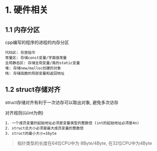 # 1. 硬件相关

## 1.1 内存分区

cpp编写的程序的进程的内存分区

```
代码区: 存放指令
常量区: 存储const变量/字面值常量
全局静态区: 存储全局变量/类的static变量
堆: 存储new/malloc创建的对象
栈: 存储函数的局部变量和返回地址
```


## 1.2 struct存储对齐

struct存储对齐有利于一次访存可以取出对象, 避免多次访存

对齐规则(以int为例)

```
1. 一个成员变量的起始地址必须是变量类型的整数倍 (int的起始地址必须是4n)
2. struct总大小必须是最大成员变量的整数倍
3. struct的最小大小=1byte
```

> 指针类型的长度在64位CPU中为 8Byte/4Byte, 在32位CPU中为4Byte
